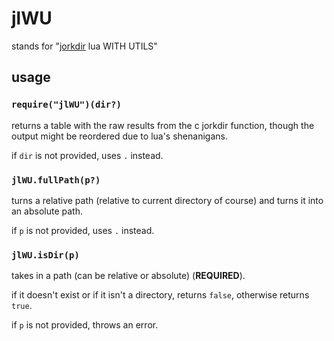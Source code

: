 # jlWU
stands for "[jorkdir](https://github.com/RixInGithub/jorkdir/) lua WITH UTILS"

## usage
### `require("jlWU")(dir?)`
returns a table with the raw results from the c jorkdir function, though the output might be reordered due to lua's shenanigans.

if `dir` is not provided, uses `.` instead.
### `jlWU.fullPath(p?)`
turns a relative path (relative to current directory of course) and turns it into an absolute path.

if `p` is not provided, uses `.` instead.
### `jlWU.isDir(p)`
takes in a path (can be relative or absolute) (__**REQUIRED**__).

if it doesn't exist or if it isn't a directory, returns `false`, otherwise returns `true`.

if `p` is not provided, throws an error.